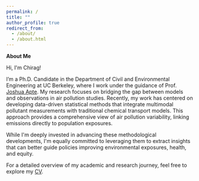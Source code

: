 ```yaml
---
permalink: /
title: ""
author_profile: true
redirect_from: 
  - /about/
  - /about.html
---
```

 

**About Me**

Hi, I'm Chirag!

I’m a Ph.D. Candidate in the Department of Civil and Environmental Engineering at UC Berkeley, where I work under the guidance of Prof. [Joshua Apte](https://ce.berkeley.edu/people/faculty/jsapte). 
My research focuses on bridging the gap between models and observations in air pollution studies. Recently, my work has centered on developing data-driven statistical methods that integrate multimodal pollutant measurements with traditional chemical transport models. This approach provides a comprehensive view of air pollution variability, linking emissions directly to population exposures.

While I'm deeply invested in advancing these methodological developments, I'm equally committed to leveraging them to extract insights that can better guide policies improving environmental exposures, health, and equity.

For a detailed overview of my academic and research journey, feel free to explore my [CV](https://chirag-manchanda.github.io/cv/).
